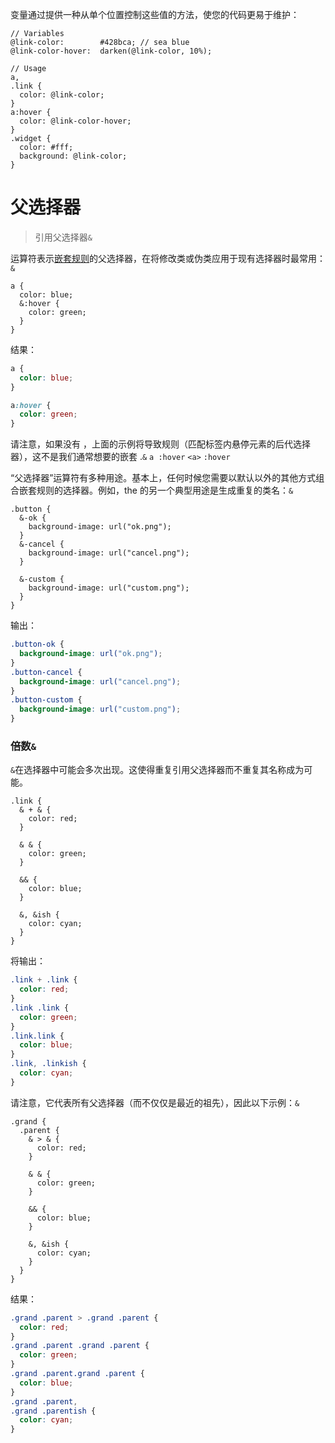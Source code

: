 变量通过提供一种从单个位置控制这些值的方法，使您的代码更易于维护：

```less
// Variables
@link-color:        #428bca; // sea blue
@link-color-hover:  darken(@link-color, 10%);

// Usage
a,
.link {
  color: @link-color;
}
a:hover {
  color: @link-color-hover;
}
.widget {
  color: #fff;
  background: @link-color;
}
```

# 父选择器

> 引用父选择器`&`

运算符表示[嵌套规则](https://less.bootcss.com/features/#features-overview-feature-nested-rules)的父选择器，在将修改类或伪类应用于现有选择器时最常用：`&`

```less
a {
  color: blue;
  &:hover {
    color: green;
  }
}
```

结果：

```css
a {
  color: blue;
}

a:hover {
  color: green;
}
```

请注意，如果没有 ，上面的示例将导致规则（匹配标签内悬停元素的后代选择器），这不是我们通常想要的嵌套 .`&` `a :hover` `<a>` `:hover`

“父选择器”运算符有多种用途。基本上，任何时候您需要以默认以外的其他方式组合嵌套规则的选择器。例如，the 的另一个典型用途是生成重复的类名：`&`

```less
.button {
  &-ok {
    background-image: url("ok.png");
  }
  &-cancel {
    background-image: url("cancel.png");
  }

  &-custom {
    background-image: url("custom.png");
  }
}
```

输出：

```css
.button-ok {
  background-image: url("ok.png");
}
.button-cancel {
  background-image: url("cancel.png");
}
.button-custom {
  background-image: url("custom.png");
}
```

### 倍数`&`

`&`在选择器中可能会多次出现。这使得重复引用父选择器而不重复其名称成为可能。

```less
.link {
  & + & {
    color: red;
  }

  & & {
    color: green;
  }

  && {
    color: blue;
  }

  &, &ish {
    color: cyan;
  }
}
```

将输出：

```css
.link + .link {
  color: red;
}
.link .link {
  color: green;
}
.link.link {
  color: blue;
}
.link, .linkish {
  color: cyan;
}
```

请注意，它代表所有父选择器（而不仅仅是最近的祖先），因此以下示例：`&`

```less
.grand {
  .parent {
    & > & {
      color: red;
    }

    & & {
      color: green;
    }

    && {
      color: blue;
    }

    &, &ish {
      color: cyan;
    }
  }
}
```

结果：

```css
.grand .parent > .grand .parent {
  color: red;
}
.grand .parent .grand .parent {
  color: green;
}
.grand .parent.grand .parent {
  color: blue;
}
.grand .parent,
.grand .parentish {
  color: cyan;
}
```